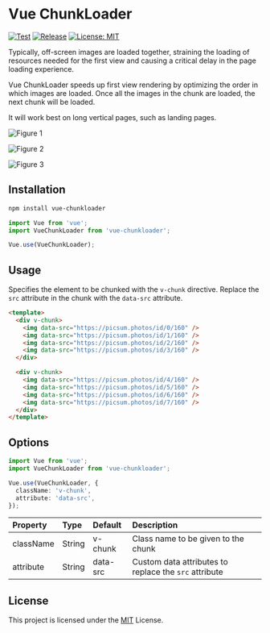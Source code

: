 # Vue ChunkLoader

[![Test](https://github.com/hiroiku/vue-chunkloader/workflows/Test/badge.svg?branch=develop)](https://github.com/hiroiku/vue-chunkloader/actions?query=workflow%3ATest)
[![Release](https://github.com/hiroiku/vue-chunkloader/workflows/Release/badge.svg)](https://github.com/hiroiku/vue-chunkloader/actions?query=workflow%3ARelease)
[![License: MIT](https://img.shields.io/badge/License-MIT-yellow.svg)](https://opensource.org/licenses/MIT)

Typically, off-screen images are loaded together, straining the loading of resources needed for the first view and causing a critical delay in the page loading experience.

Vue ChunkLoader speeds up first view rendering by optimizing the order in which images are loaded. Once all the images in the chunk are loaded, the next chunk will be loaded.

It will work best on long vertical pages, such as landing pages.

![Figure 1](https://user-images.githubusercontent.com/13102475/99713335-81e4ce80-2ae7-11eb-84c4-4e1dd8d0b28c.gif)

![Figure 2](https://user-images.githubusercontent.com/13102475/99713362-8e692700-2ae7-11eb-93c4-1899eb4602fd.gif)

![Figure 3](https://user-images.githubusercontent.com/13102475/99713364-8f01bd80-2ae7-11eb-9f44-94166fb4d5df.gif)

## Installation

```sh
npm install vue-chunkloader
```

```ts
import Vue from 'vue';
import VueChunkLoader from 'vue-chunkloader';

Vue.use(VueChunkLoader);
```

## Usage

Specifies the element to be chunked with the `v-chunk` directive. Replace the `src` attribute in the chunk with the `data-src` attribute.

```html
<template>
  <div v-chunk>
    <img data-src="https://picsum.photos/id/0/160" />
    <img data-src="https://picsum.photos/id/1/160" />
    <img data-src="https://picsum.photos/id/2/160" />
    <img data-src="https://picsum.photos/id/3/160" />
  </div>

  <div v-chunk>
    <img data-src="https://picsum.photos/id/4/160" />
    <img data-src="https://picsum.photos/id/5/160" />
    <img data-src="https://picsum.photos/id/6/160" />
    <img data-src="https://picsum.photos/id/7/160" />
  </div>
</template>
```

## Options

```ts
import Vue from 'vue';
import VueChunkLoader from 'vue-chunkloader';

Vue.use(VueChunkLoader, {
  className: 'v-chunk',
  attribute: 'data-src',
});
```

| Property  | Type   | Default  | Description                                           |
| :-------- | :----- | :------- | :---------------------------------------------------- |
| className | String | v-chunk  | Class name to be given to the chunk                   |
| attribute | String | data-src | Custom data attributes to replace the `src` attribute |

## License

This project is licensed under the [MIT](./LICENSE) License.
